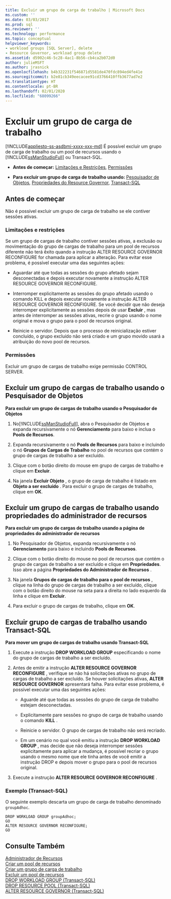 ```yaml
---
title: Excluir um grupo de carga de trabalho | Microsoft Docs
ms.custom: ''
ms.date: 03/03/2017
ms.prod: sql
ms.reviewer: ''
ms.technology: performance
ms.topic: conceptual
helpviewer_keywords:
- workload groups [SQL Server], delete
- Resource Governor, workload group delete
ms.assetid: d5902c46-5c28-4ac1-8b56-cb4ca2b072d0
author: julieMSFT
ms.author: jrasnick
ms.openlocfilehash: b4b322231f546871d5581de470fdc894ed4fe41e
ms.sourcegitcommit: b2e81cb349eecacee91cd3766410ffb3677ad7e2
ms.translationtype: HT
ms.contentlocale: pt-BR
ms.lasthandoff: 02/01/2020
ms.locfileid: "68099266"
---
```

# <a name="delete-a-workload-group"></a>Excluir um grupo de carga de trabalho
[!INCLUDE[appliesto-ss-asdbmi-xxxx-xxx-md](../../includes/appliesto-ss-asdbmi-xxxx-xxx-md.md)]
  É possível excluir um grupo de carga de trabalho ou um pool de recursos usando o [!INCLUDE[ssManStudioFull](../../includes/ssmanstudiofull-md.md)] ou Transact-SQL.  
  
-   **Antes de começar:**  [Limitações e Restrições](#LimitationsRestrictions), [Permissões](#Permissions)  
  
-   **Para excluir um grupo de carga de trabalho usando:**  [Pesquisador de Objetos](#DelWGObjEx), [Propriedades do Resource Governor](#DelWGRGProp), [Transact-SQL](#DelWGTSQL)  
  
##  <a name="BeforeYouBegin"></a> Antes de começar  
 Não é possível excluir um grupo de carga de trabalho se ele contiver sessões ativas.  
  
###  <a name="LimitationsRestrictions"></a> Limitações e restrições  
 Se um grupo de cargas de trabalho contiver sessões ativas, a exclusão ou movimentação do grupo de cargas de trabalho para um pool de recursos diferente não terá êxito quando a instrução ALTER RESOURCE GOVERNOR RECONFIGURE for chamada para aplicar a alteração. Para evitar esse problema, é possível executar uma das seguintes ações:  
  
-   Aguardar até que todas as sessões do grupo afetado sejam desconectadas e depois executar novamente a instrução ALTER RESOURCE GOVERNOR RECONFIGURE.  
  
-   Interromper explicitamente as sessões do grupo afetado usando o comando KILL e depois executar novamente a instrução ALTER RESOURCE GOVERNOR RECONFIGURE. Se você decidir que não deseja interromper explicitamente as sessões depois de usar **Excluir** , mas antes de interromper as sessões ativas, recrie o grupo usando o nome original e mova o grupo para o pool de recursos original.  
  
-   Reinicie o servidor. Depois que o processo de reinicialização estiver concluído, o grupo excluído não será criado e um grupo movido usará a atribuição do novo pool de recursos.  
  
###  <a name="Permissions"></a> Permissões  
 Excluir um grupo de cargas de trabalho exige permissão CONTROL SERVER.  
  
##  <a name="DelWGObjEx"></a> Excluir um grupo de cargas de trabalho usando o Pesquisador de Objetos  
 **Para excluir um grupo de cargas de trabalho usando o Pesquisador de Objetos**  
  
1.  No[!INCLUDE[ssManStudioFull](../../includes/ssmanstudiofull-md.md)], abra o Pesquisador de Objetos e expanda recursivamente o nó **Gerenciamento** para baixo e inclua o **Pools de Recursos**.  
  
2.  Expanda recursivamente o nó **Pools de Recursos** para baixo e incluindo o nó **Grupos de Cargas de Trabalho** no pool de recursos que contém o grupo de cargas de trabalho a ser excluído.  
  
3.  Clique com o botão direito do mouse em grupo de cargas de trabalho e clique em **Excluir**.  
  
4.  Na janela **Excluir Objeto** , o grupo de carga de trabalho é listado em **Objeto a ser excluído** . Para excluir o grupo de cargas de trabalho, clique em **OK**.  
  
##  <a name="DelWGRGProp"></a> Excluir um grupo de cargas de trabalho usando propriedades do administrador de recursos  
 **Para excluir um grupo de cargas de trabalho usando a página de propriedades do administrador de recursos**  
  
1.  No Pesquisador de Objetos, expanda recursivamente o nó **Gerenciamento** para baixo e incluindo **Pools de Recursos**.  
  
2.  Clique com o botão direito do mouse no pool de recursos que contém o grupo de cargas de trabalho a ser excluído e clique em **Propriedades**. Isso abre a página **Propriedades do Administrador de Recursos** .  
  
3.  Na janela **Grupos de cargas de trabalho para o pool de recursos** , clique na linha do grupo de cargas de trabalho a ser excluído, clique com o botão direito do mouse na seta para a direita no lado esquerdo da linha e clique em **Excluir**.  
  
4.  Para excluir o grupo de cargas de trabalho, clique em **OK**.  
  
##  <a name="DelWGTSQL"></a> Excluir grupo de cargas de trabalho usando Transact-SQL  
 **Para mover um grupo de cargas de trabalho usando Transact-SQL**  
  
1.  Execute a instrução **DROP WORKLOAD GROUP** especificando o nome do grupo de cargas de trabalho a ser excluído.  
  
2.  Antes de emitir a instrução **ALTER RESOURCE GOVERNOR RECONFIGURE** , verifique se não há solicitações ativas no grupo de cargas de trabalho a ser excluído. Se houver solicitações ativas, **ALTER RESOURCE GOVERNOR** apresentará falha. Para evitar esse problema, é possível executar uma das seguintes ações:  
  
    -   Aguarde até que todas as sessões do grupo de carga de trabalho estejam desconectadas.  
  
    -   Explicitamente pare sessões no grupo de carga de trabalho usando o comando **KILL** .  
  
    -   Reinicie o servidor. O grupo de cargas de trabalho não será recriado.  
  
    -   Em um cenário no qual você emitiu a instrução **DROP WORKLOAD GROUP** , mas decide que não deseja interromper sessões explicitamente para aplicar a mudança, é possível recriar o grupo usando o mesmo nome que ele tinha antes de você emitir a instrução DROP e depois mover o grupo para o pool de recursos original.  
  
3.  Execute a instrução **ALTER RESOURCE GOVERNOR RECONFIGURE** .  
  
### <a name="example-transact-sql"></a>Exemplo (Transact-SQL)  
 O seguinte exemplo descarta um grupo de carga de trabalho denominado `groupAdhoc`.  
  
```  
DROP WORKLOAD GROUP groupAdhoc;  
GO  
ALTER RESOURCE GOVERNOR RECONFIGURE;  
GO  
```  
  
## <a name="see-also"></a>Consulte Também  
 [Administrador de Recursos](../../relational-databases/resource-governor/resource-governor.md)   
 [Criar um pool de recursos](../../relational-databases/resource-governor/create-a-resource-pool.md)   
 [Criar um grupo de carga de trabalho](../../relational-databases/resource-governor/create-a-workload-group.md)   
 [Excluir um pool de recursos](../../relational-databases/resource-governor/delete-a-resource-pool.md)   
 [DROP WORKLOAD GROUP &#40;Transact-SQL&#41;](../../t-sql/statements/drop-workload-group-transact-sql.md)   
 [DROP RESOURCE POOL &#40;Transact-SQL&#41;](../../t-sql/statements/drop-resource-pool-transact-sql.md)   
 [ALTER RESOURCE GOVERNOR &#40;Transact-SQL&#41;](../../t-sql/statements/alter-resource-governor-transact-sql.md)  
  
  
